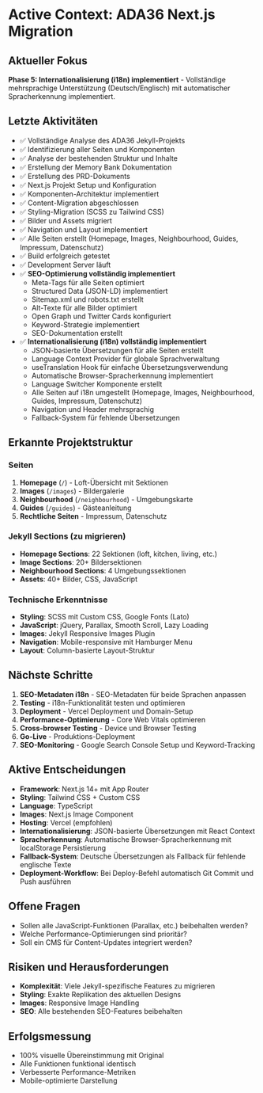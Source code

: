 # Active Context: ADA36 Next.js Migration

## Aktueller Fokus
**Phase 5: Internationalisierung (i18n) implementiert** - Vollständige mehrsprachige Unterstützung (Deutsch/Englisch) mit automatischer Spracherkennung implementiert.

## Letzte Aktivitäten
- ✅ Vollständige Analyse des ADA36 Jekyll-Projekts
- ✅ Identifizierung aller Seiten und Komponenten
- ✅ Analyse der bestehenden Struktur und Inhalte
- ✅ Erstellung der Memory Bank Dokumentation
- ✅ Erstellung des PRD-Dokuments
- ✅ Next.js Projekt Setup und Konfiguration
- ✅ Komponenten-Architektur implementiert
- ✅ Content-Migration abgeschlossen
- ✅ Styling-Migration (SCSS zu Tailwind CSS)
- ✅ Bilder und Assets migriert
- ✅ Navigation und Layout implementiert
- ✅ Alle Seiten erstellt (Homepage, Images, Neighbourhood, Guides, Impressum, Datenschutz)
- ✅ Build erfolgreich getestet
- ✅ Development Server läuft
- ✅ **SEO-Optimierung vollständig implementiert**
  - Meta-Tags für alle Seiten optimiert
  - Structured Data (JSON-LD) implementiert
  - Sitemap.xml und robots.txt erstellt
  - Alt-Texte für alle Bilder optimiert
  - Open Graph und Twitter Cards konfiguriert
  - Keyword-Strategie implementiert
  - SEO-Dokumentation erstellt
- ✅ **Internationalisierung (i18n) vollständig implementiert**
  - JSON-basierte Übersetzungen für alle Seiten erstellt
  - Language Context Provider für globale Sprachverwaltung
  - useTranslation Hook für einfache Übersetzungsverwendung
  - Automatische Browser-Spracherkennung implementiert
  - Language Switcher Komponente erstellt
  - Alle Seiten auf i18n umgestellt (Homepage, Images, Neighbourhood, Guides, Impressum, Datenschutz)
  - Navigation und Header mehrsprachig
  - Fallback-System für fehlende Übersetzungen

## Erkannte Projektstruktur
### Seiten
1. **Homepage** (`/`) - Loft-Übersicht mit Sektionen
2. **Images** (`/images`) - Bildergalerie
3. **Neighbourhood** (`/neighbourhood`) - Umgebungskarte
4. **Guides** (`/guides`) - Gästeanleitung
5. **Rechtliche Seiten** - Impressum, Datenschutz

### Jekyll Sections (zu migrieren)
- **Homepage Sections**: 22 Sektionen (loft, kitchen, living, etc.)
- **Image Sections**: 20+ Bildersektionen
- **Neighbourhood Sections**: 4 Umgebungssektionen
- **Assets**: 40+ Bilder, CSS, JavaScript

### Technische Erkenntnisse
- **Styling**: SCSS mit Custom CSS, Google Fonts (Lato)
- **JavaScript**: jQuery, Parallax, Smooth Scroll, Lazy Loading
- **Images**: Jekyll Responsive Images Plugin
- **Navigation**: Mobile-responsive mit Hamburger Menu
- **Layout**: Column-basierte Layout-Struktur

## Nächste Schritte
1. **SEO-Metadaten i18n** - SEO-Metadaten für beide Sprachen anpassen
2. **Testing** - i18n-Funktionalität testen und optimieren
3. **Deployment** - Vercel Deployment und Domain-Setup
4. **Performance-Optimierung** - Core Web Vitals optimieren
5. **Cross-browser Testing** - Device und Browser Testing
6. **Go-Live** - Produktions-Deployment
7. **SEO-Monitoring** - Google Search Console Setup und Keyword-Tracking

## Aktive Entscheidungen
- **Framework**: Next.js 14+ mit App Router
- **Styling**: Tailwind CSS + Custom CSS
- **Language**: TypeScript
- **Images**: Next.js Image Component
- **Hosting**: Vercel (empfohlen)
- **Internationalisierung**: JSON-basierte Übersetzungen mit React Context
- **Spracherkennung**: Automatische Browser-Spracherkennung mit localStorage Persistierung
- **Fallback-System**: Deutsche Übersetzungen als Fallback für fehlende englische Texte
- **Deployment-Workflow**: Bei Deploy-Befehl automatisch Git Commit und Push ausführen

## Offene Fragen
- Sollen alle JavaScript-Funktionen (Parallax, etc.) beibehalten werden?
- Welche Performance-Optimierungen sind prioritär?
- Soll ein CMS für Content-Updates integriert werden?

## Risiken und Herausforderungen
- **Komplexität**: Viele Jekyll-spezifische Features zu migrieren
- **Styling**: Exakte Replikation des aktuellen Designs
- **Images**: Responsive Image Handling
- **SEO**: Alle bestehenden SEO-Features beibehalten

## Erfolgsmessung
- 100% visuelle Übereinstimmung mit Original
- Alle Funktionen funktional identisch
- Verbesserte Performance-Metriken
- Mobile-optimierte Darstellung
